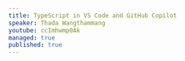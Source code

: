 ```yaml
---
title: TypeScript in VS Code and GitHub Copilot
speaker: Thada Wangthammang
youtube: ccImhwmp0Ak
managed: true
published: true
---
```

